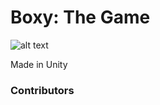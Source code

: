 # Boxy: The Game
![alt text](https://github.com/iamyajat/boxy-the-game/blob/master/Assets/Screenshot%202018-10-13%20at%2011.45.14%20PM.png)

Made in Unity

### Contributors

